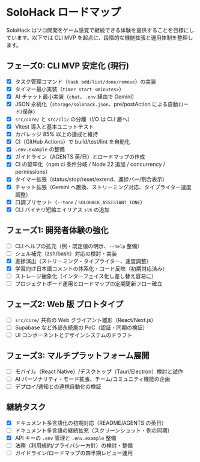 # SoloHack ロードマップ
SoloHack はソロ開発をゲーム感覚で継続できる体験を提供することを目標にしています。以下では CLI MVP を起点に、段階的な機能拡張と運用体制を整理します。

## フェーズ0: CLI MVP 安定化 (現行)
- [x] タスク管理コマンド（`task add/list/done/remove`）の実装
- [x] タイマー最小実装（`timer start <minutes>`）
- [x] AI チャット最小実装（`chat`、`.env` 経由で Gemini）
- [x] JSON 永続化（`storage/solohack.json`、pre/postAction による自動ロード/保存）
- [x] `src/core/` と `src/cli/` の分離（I/O は CLI 層へ）
- [x] Vitest 導入と基本ユニットテスト
- [x] カバレッジ 85% 以上の達成と維持
- [x] CI（GitHub Actions）で build/test/lint を自動化
- [x] `.env.example` の整備
- [x] ガイドライン（AGENTS 英/日）とロードマップの作成
- [x] CI の堅牢化（npm ci 条件分岐 / Node 22 追加 / concurrency / permissions）
- [x] タイマー拡張（status/stop/reset/extend、進捗バー/割合表示）
- [x] チャット拡張（Gemini へ置換、ストリーミング対応、タイプライター速度調整）
- [x] 口調プリセット（`--tone` / `SOLOHACK_ASSISTANT_TONE`）
- [x] CLI バイナリ短縮エイリアス `slh` の追加

## フェーズ1: 開発者体験の強化
- [ ] CLI ヘルプの拡充（例・既定値の明示、`--help` 整備）
- [ ] シェル補完（zsh/bash）対応の検討・実装
- [x] 進捗演出（ストリーミング・タイプライター、速度調整）
- [x] 学習向け日本語コメントの体系化・コード反映（初期対応済み）
- [ ] ストレージ抽象化（インターフェイス化し差し替え容易に）
- [ ] プロジェクトボード運用とロードマップの定期更新フロー確立

## フェーズ2: Web 版 プロトタイプ
- [ ] `src/core/` 共有の Web クライアント雛形（React/Next.js）
- [ ] Supabase など外部永続層の PoC（認証・同期の検証）
- [ ] UI コンポーネントとデザインシステムのドラフト

## フェーズ3: マルチプラットフォーム展開
- [ ] モバイル（React Native）/デスクトップ（Tauri/Electron）検討と試作
- [ ] AI パーソナリティ・モード拡張、チーム/コミュニティ機能の企画
- [ ] デプロイ/通知との連携自動化の検証

## 継続タスク
- [x] ドキュメント多言語化の初期対応（README/AGENTS の英日）
- [ ] ドキュメント多言語の継続拡充（スクリーンショット・例の同期）
- [x] API キーの `.env` 管理と `.env.example` 整備
- [ ] 法務（利用規約/プライバシー方針）の検討・整備
- [ ] ガイドライン/ロードマップの四半期レビュー運用
